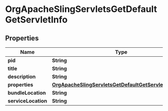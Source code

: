 
# OrgApacheSlingServletsGetDefaultGetServletInfo

## Properties
Name | Type | Description | Notes
------------ | ------------- | ------------- | -------------
**pid** | **String** |  |  [optional]
**title** | **String** |  |  [optional]
**description** | **String** |  |  [optional]
**properties** | [**OrgApacheSlingServletsGetDefaultGetServletProperties**](OrgApacheSlingServletsGetDefaultGetServletProperties.md) |  |  [optional]
**bundleLocation** | **String** |  |  [optional]
**serviceLocation** | **String** |  |  [optional]



